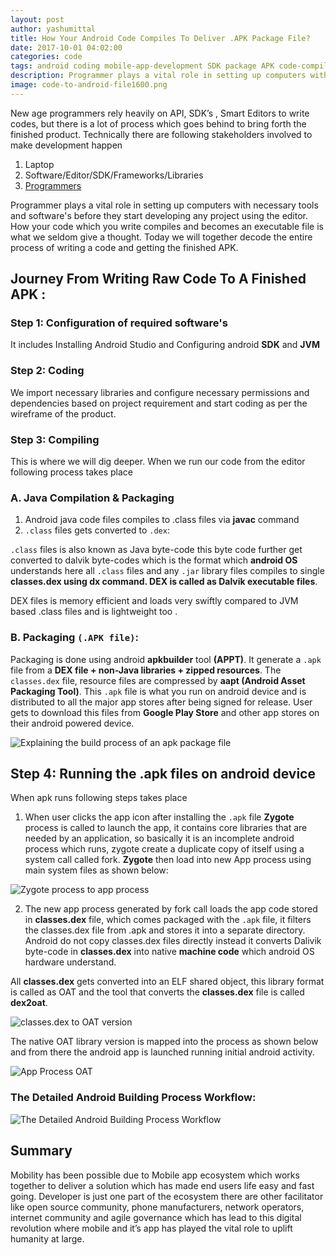 ```yaml
---
layout: post
author: yashumittal
title: How Your Android Code Compiles To Deliver .APK Package File?
date: 2017-10-01 04:02:00
categories: code
tags: android coding mobile-app-development SDK package APK code-compiling
description: Programmer plays a vital role in setting up computers with necessary tools, together decode the entire process of writing a code and getting the finished APK.
image: code-to-android-file1600.png
---
```


New age programmers rely heavily on API, SDK’s , Smart Editors to write codes, but there is a lot of process which goes behind to bring forth the finished product. Technically there are following stakeholders involved to make development happen

1. Laptop
2. Software/Editor/SDK/Frameworks/Libraries
3. [Programmers](//codecarrot.net/)

Programmer plays a vital role in setting up computers with necessary tools and software's before they start developing any project using the editor. How your code which you write compiles and becomes an executable file is what we seldom give a thought. Today we will together decode the entire process of writing a code and getting the finished APK.

## Journey From Writing Raw Code To A Finished APK :

### Step 1: Configuration of required software's

It includes Installing Android Studio and Configuring android **SDK** and **JVM**

### Step 2: Coding

We import necessary libraries and configure necessary permissions and dependencies based on project requirement and start coding as per the wireframe of the product.

### Step 3: Compiling

This is where we will dig deeper. When we run our code from the editor following process takes place

### A. Java Compilation & Packaging

1. Android java code files compiles to .class files via **javac** command
2. `.class` files gets converted to `.dex`:

`.class` files is also known as Java byte-code this byte code further get converted to dalvik byte-codes which is the format which **android OS** understands here all `.class` files and any `.jar` library files compiles to single **classes.dex using dx command. DEX is called as Dalvik executable files**.

DEX files is memory efficient and loads very swiftly compared to JVM based .class files and is lightweight too .

### B. Packaging `(.APK file)`:

Packaging is done using android **apkbuilder** tool **(APPT)**. It generate a `.apk` file from a **DEX file + non-Java libraries + zipped resources**. The `classes.dex` file, resource files are compressed by **aapt (Android Asset Packaging Tool)**. This `.apk` file is what you run on android device and is distributed to all the major app stores after being signed for release. User gets to download this files from **Google Play Store** and other app stores on their android powered device.

![Explaining the build process of an apk package file](//blog.codecarrot.net/images/1-ASSbFftzD0WZ77jlkgQEHg.png)

## Step 4: Running the .apk files on android device

When apk runs following steps takes place

1. When user clicks the app icon after installing the `.apk` file **Zygote** process is called to launch the app, it contains core libraries that are needed by an application, so basically it is an incomplete android process which runs, zygote create a duplicate copy of itself using a system call called fork. **Zygote** then load into new App process using main system files as shown below:

![Zygote process to app process](//blog.codecarrot.net/images/0-AjTy1nZWIY5rZsjB.png)

2. The new app process generated by fork call loads the app code stored in **classes.dex** file, which comes packaged with the `.apk` file, it filters the classes.dex file from .apk and stores it into a separate directory. Android do not copy classes.dex files directly instead it converts Dalivik byte-code in **classes.dex** into native **machine code** which android OS hardware understand.

All **classes.dex** gets converted into an ELF shared object, this library format is called as OAT and the tool that converts the **classes.dex** file is called **dex2oat**.

![classes.dex to OAT version](//blog.codecarrot.net/images/0-6Va-tD_HxV3Nj4Qo.png)

The native OAT library version is mapped into the process as shown below and from there the android app is launched running initial android activity.

![App Process OAT](//blog.codecarrot.net/images/0-zedmqQWrucsw0bqF.png)

### The Detailed Android Building Process Workflow:

![The Detailed Android Building Process Workflow](//blog.codecarrot.net/images/1-LbKGyabN6vr-9iR-rvnzPg.png)

## Summary

Mobility has been possible due to Mobile app ecosystem which works together to deliver a solution which has made end users life easy and fast going. Developer is just one part of the ecosystem there are other facilitator like open source community, phone manufacturers, network operators, internet community and agile governance which has lead to this digital revolution where mobile and it’s app has played the vital role to uplift humanity at large.
